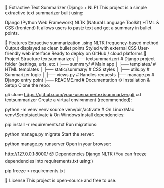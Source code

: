 📝 Extractive Text Summarizer (Django + NLP)
This project is a simple extractive text summarizer built using:

Django (Python Web Framework)
NLTK (Natural Language Toolkit)
HTML & CSS (frontend)
It allows users to paste text and get a summary in bullet points.

🚀 Features
Extractive summarization using NLTK frequency-based method
Output displayed as clean bullet points
Styled with external CSS
User-friendly web interface
Ready to deploy on GitHub / cloud platforms
📂 Project Structure
textsummarizer/
 ├── textsummarizer/        # Django project folder (settings, urls, etc.)
 ├── summary/               # Main app
 │    ├── templates/        # HTML templates
 │    ├── static/summary/   # CSS styles
 │    ├── utils.py          # Summarizer logic
 │    ├── views.py          # Handles requests
 ├── manage.py              # Django entry point
 ├── README.md              # Documentation
⚙️ Installation & Setup
Clone the repo:

git clone https://github.com/your-username/textsummarizer.git
cd textsummarizer
Create a virtual environment (recommended):

python -m venv venv
source venv/bin/activate   # On Linux/Mac
venv\Scripts\activate      # On Windows
Install dependencies:

pip install -r requirements.txt
Run migrations:

python manage.py migrate
Start the server:

python manage.py runserver
Open in your browser:

http://127.0.0.1:8000/
📦 Dependencies
Django
NLTK
(You can freeze dependencies into requirements.txt using:)

pip freeze > requirements.txt

📜 License
This project is open-source and free to use.
